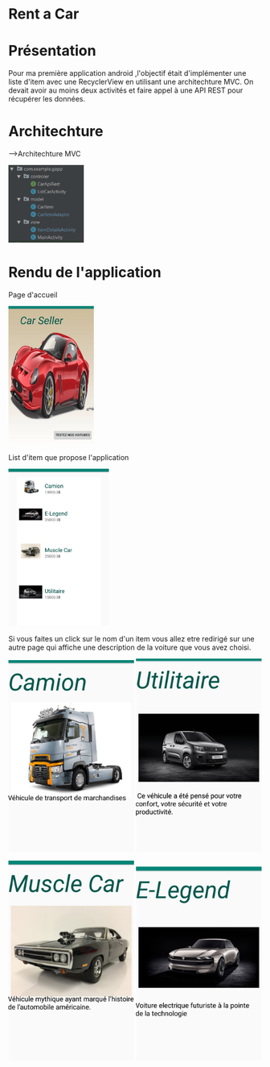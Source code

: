 # Rent a Car

# Présentation
  
  Pour ma première application android ,l'objectif était d'implémenter une liste d'item avec une RecyclerView 
  en utilisant une architechture MVC.
  On devait avoir au moins deux activités et faire appel à une API REST pour récupérer les données.
 
# Architechture

-->Architechture MVC

<img src="https://github.com/guisse05/GApp/blob/guisse05-patch-2/mvc.PNG" width="150" >













# Rendu de l'application

Page d'accueil 

<img src="https://github.com/guisse05/GApp/blob/guisse05-patch-2/page1.jpg" width="170" >


List d'item que propose l'application

<img src="https://github.com/guisse05/GApp/blob/guisse05-patch-2/page2.jpg" width="200" >



Si vous faites un click sur le nom d'un item vous allez etre redirigé sur une autre page qui affiche une description de
la voiture que vous avez choisi.



<img src="https://github.com/guisse05/GApp/blob/guisse05-patch-2/page3.jpg" width="250" >                                               <img src="https://github.com/guisse05/GApp/blob/guisse05-patch-2/page6.jpg" width="250" >











<img src="https://github.com/guisse05/GApp/blob/guisse05-patch-2/page5.jpg" width="250" >                                               <img src="https://github.com/guisse05/GApp/blob/guisse05-patch-2/page4.jpg" width="250" >






  

